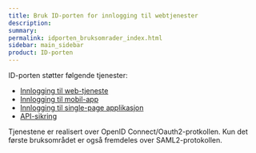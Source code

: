 ```yaml
---
title: Bruk ID-porten for innlogging til webtjenester
description:
summary:
permalink: idporten_bruksomrader_index.html
sidebar: main_sidebar
product: ID-porten
---
```


ID-porten støtter følgende tjenester:

- [Innlogging til web-tjeneste](oidc_guide_idporten.html)
- [Innlogging til mobil-app](oidc_auth_app.html)
- [Innlogging til single-page applikasjon](oidc_auth_spa.html)
- [API-sikring](oidc_auth_oauth2.html)

Tjenestene er realisert over OpenID Connect/Oauth2-protkollen.  Kun det første bruksområdet er også fremdeles over SAML2-protokollen.
